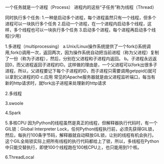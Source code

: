 一个任务就是一个进程（Process）
进程内的这些“子任务”称为线程（Thread）

同时执行多个任务:
  1.一种是启动多个进程，每个进程虽然只有一个线程，但多个进程可以一块执行多个任务
  2.启动一个进程，在一个进程内启动多个线程，这样，多个线程也可以一块执行多个任务
  3.启动多个进程，每个进程再启动多个线程(少用)


1.多进程（multiprocessing）
  a.Unix/Linux操作系统提供了一个fork()系统调用,fork()调用一次，返回两次，因为操作系统自动把当前进程（称为父进程）复制了一份（称为子进程），然后，分别在父进程和子进程内返回。
  b。子进程永远返回0，而父进程返回子进程的ID。这样做的理由是，一个父进程可以fork出很多子进程，所以，父进程要记下每个子进程的ID，而子进程只需要调用getppid()就可以拿到父进程的ID
  c.应用 
  常见的Apache服务器就是由父进程监听端口，每当有新的http请求时，就fork出子进程来处理新的http请求

2.多线程 

3.swoole 

4.Spark

5.多核CPU
因为Python的线程虽然是真正的线程，但解释器执行代码时，有一个GIL锁：Global Interpreter Lock，任何Python线程执行前，必须先获得GIL锁，然后，每执行100条字节码，解释器就自动释放GIL锁，让别的线程有机会执行。这个GIL全局锁实际上把所有线程的执行代码都给上了锁，所以，多线程在Python中只能交替执行，即使100个线程跑在100核CPU上，也只能用到1个核。

6.ThreadLocal